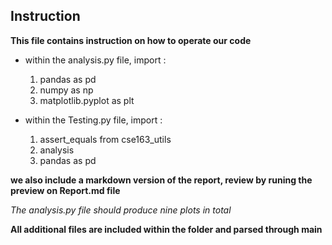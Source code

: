 ## Instruction

**This file contains instruction on how to operate our code**

- within the analysis.py file, import :
    1. pandas as pd
    2. numpy as np
    3. matplotlib.pyplot as plt

- within the Testing.py file, import :
    1. assert_equals from cse163_utils
    2. analysis
    3. pandas as pd

**we also include a markdown version of the report, review by runing the preview on Report.md file**

*The analysis.py file should produce nine plots in total*

**All additional files are included within the folder and parsed through main**